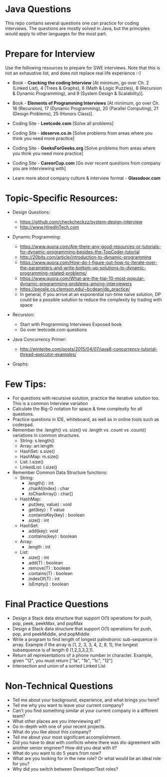 # Java Questions
This repo contains several questions one can practice for coding interviews. The questions are mostly solved in Java, but the principles would apply to other languages for the most part.

# Prepare for Interview
Use the following resources to prepare for SWE interviews. Note that this is not an exhaustive list, and does not replace real life experience :-)
- Book - **Cracking the coding Interview** [At minimum, go over Ch. 2 (Linked List), 4 (Trees & Graphs), 6 (Math & Logic Puzzles),
    8 (Recursion & Dynamic Programming), and 9 (System Design & Scalability)].

- Book - **Elements of Programming Interviews** [At minimum, go over Ch. 16 (Recursion), 17 (Dynamic Programming),
    20 (Parallel Computing), 21 (Design Problems), 25 (Honors Class)].

- Coding Site - **Leetcode.com** [Solve all problems]

- Coding Site - **ideserve.co.in** [Solve problems from areas where you think you need more practice]

- Coding Site - **GeeksForGeeks.org** [Solve problems from areas where you think you need more practice]

- Coding Site - **CareerCup.com** [Go over recent questions from company you are interviewing with]

- Learn more about company culture & interview format - **Glassdoor.com**


# Topic-Specific Resources:
- Design Questions:
  + https://github.com/checkcheckzz/system-design-interview
  + http://www.HiredInTech.com

- Dynamic Programming:
  + https://www.quora.com/Are-there-any-good-resources-or-tutorials-for-dynamic-programming-besides-the-TopCoder-tutorial
  + http://20bits.com/article/introduction-to-dynamic-programming
  + https://www.quora.com/How-do-I-figure-out-how-to-iterate-over-the-parameters-and-write-bottom-up-solutions-to-dynamic-programming-related-problems/
  + https://www.quora.com/What-are-the-top-10-most-popular-dynamic-programming-problems-among-interviewers
  + https://people.cs.clemson.edu/~bcdean/dp_practice/
  + In general, if you arrive at an exponential run-time naive solution, DP could be a possible solution to reduce the complexity by trading with space

- Recursion:
  + Start with Programming Interviews Exposed book
  + Go over leetcode.com questions

- Java Concurrency Primer:
  + http://winterbe.com/posts/2015/04/07/java8-concurrency-tutorial-thread-executor-examples/

- Graphs:

# Few Tips:
- For questions with recursive solution, practice the iterative solution too. This is a common Interview variation
- Calculate the Big-O notation for space & time complexity for all questions.
- Practice questions in IDE, whiteboard, as well as in online tools such as coderpad.
- Remember the .length() vs .size() vs .length vs .count vs .count() variations in common structures.
    + String: s.length()
    + Array: arr.length
    + HashSet: s.size()
    + HashMap: m.size()
    + List: l.size()
    + LinkedList: l.size()
- Remember Common Data Structure functions:
    + String:
      - .length() : int
      - .charAt(index) : char
      - .toCharArray() : char[]
    + HashMap:
      - .put(key, value) : void
      - .get(key) : T value
      - .containsKey(key) : boolean
      - .size() : int
    + HashSet:
      - .add(key):  void
      - .contains(key) : boolean
    + Array:
      - .length : int
    + List:
      - .size() : int
      - .add(T) : boolean
      - .remove(T) : boolean
      - .contains(T) : boolean
      - .indexOf(T) : int
      - .isEmpty() : boolean

# Final Practice Questions
- Design a Stack data structure that support O(1) operations for push, pop, peek, peekMax, and popMax
- Design a Stack data structure that support O(1) operations for push, pop, and peekMiddle, and popMiddle
- Write a program to find length of longest palindromic sub-sequence in array. Example if the array is [1, 2, 3, 3, 4, 2, 8, 1], the longest subsequence is of length 6 (1,2,3,3,2,1).
- Return all representations of a phone number in character. Example, given "12", you must return ["1a", "1b", "1c", "12"]
- Intersection and union of a sorted Linked List

# Non-Technical Questions
- Tell me about your background, experience, and what brings you here?
- Tell me why you want to leave your current company?
- Can't you find something similar at your current company in a different team?
- What other places are you interviewing at?
- Go in-depth with one of your recent projects.
- What do you like about this company?
- Tell me about your most significant accomplishment.
- Did you have to deal with conflicts where there was dis-agreement with another senior engineer? How did you deal with it?
- What do you want to do 5 years from now?
- What are you looking for in the new role? Or what would be an ideal role for you?
- Why did you switch between Developer/Test roles?

